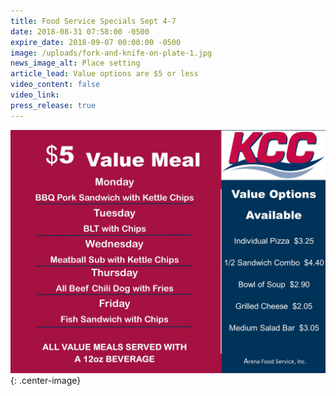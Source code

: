 ```yaml
---
title: Food Service Specials Sept 4-7
date: 2018-08-31 07:58:00 -0500
expire_date: 2018-09-07 00:00:00 -0500
image: /uploads/fork-and-knife-on-plate-1.jpg
news_image_alt: Place setting
article_lead: Value options are $5 or less
video_content: false
video_link:
press_release: true
---
```


![](/uploads/sept-4-7-18-value-menu-wk-3.jpg){: .center-image}